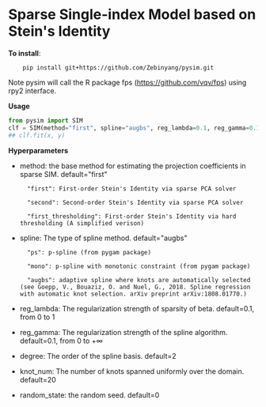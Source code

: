 # Sparse Single-index Model based on Stein's Identity

**To install**:
    
```sheel
    pip install git+https://github.com/Zebinyang/pysim.git
```

Note pysim will call the R package fps (https://github.com/vqv/fps) using rpy2 interface. 

**Usage**

```python
from pysim import SIM
clf = SIM(method="first", spline="augbs", reg_lambda=0.1, reg_gamma=0.1, knot_num=20, degree=2, random_state=0)
## clf.fit(x, y)
```

**Hyperparameters**

- method: the base method for estimating the projection coefficients in sparse SIM. default="first"

        "first": First-order Stein's Identity via sparse PCA solver

        "second": Second-order Stein's Identity via sparse PCA solver

        "first_thresholding": First-order Stein's Identity via hard thresholding (A simplified verison)        
    
- spline: The type of spline method. default="augbs"

        "ps": p-spline (from pygam package)
    
        "mono": p-spline with monotonic constraint (from pygam package)
    
        "augbs": adaptive spline where knots are automatically selected (see Goepp, V., Bouaziz, O. and Nuel, G., 2018. Spline regression with automatic knot selection. arXiv preprint arXiv:1808.01770.)

- reg_lambda: The regularization strength of sparsity of beta. default=0.1, from 0 to 1 

- reg_gamma: The regularization strength of the spline algorithm. default=0.1, from 0 to $+\infty$

- degree: The order of the spline basis. default=2

- knot_num: The number of knots spanned uniformly over the domain. default=20

- random_state: the random seed. default=0
